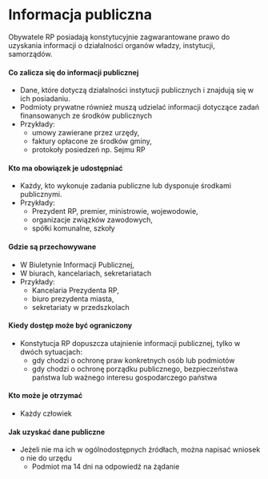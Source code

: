 # Informacja publiczna
Obywatele RP posiadają konstytucyjnie zagwarantowane prawo do uzyskania informacji o działalności organów władzy, instytucji, samorządów.

#### Co zalicza się do informacji publicznej
- Dane, które dotyczą działalności instytucji publicznych i znajdują się w ich posiadaniu. 
- Podmioty prywatne również muszą udzielać informacji dotyczące zadań finansowanych ze środków publicznych
- Przykłady:
	- umowy zawierane przez urzędy,
	- faktury opłacone ze środków gminy,
	- protokoły posiedzeń np. Sejmu RP

#### Kto ma obowiązek je udostępniać
- Każdy, kto wykonuje zadania publiczne lub dysponuje środkami publicznymi.
- Przykłady:
	- Prezydent RP, premier, ministrowie, wojewodowie,
	- organizacje związków zawodowych,
	- spółki komunalne, szkoły

#### Gdzie są przechowywane
- W Biuletynie Informacji Publicznej,
- W biurach, kancelariach, sekretariatach
- Przykłady:
	- Kancelaria Prezydenta RP,
	- biuro prezydenta miasta,
	- sekretariaty w przedszkolach

#### Kiedy dostęp może być ograniczony
- Konstytucja RP dopuszcza utajnienie informacji publicznej, tylko w dwóch sytuacjach:
	- gdy chodzi o ochronę praw konkretnych osób lub podmiotów
	- gdy chodzi o ochronę porządku publicznego, bezpieczeństwa państwa lub ważnego interesu gospodarczego państwa

#### Kto może je otrzymać
- Każdy człowiek

#### Jak uzyskać dane publiczne
- Jeżeli nie ma ich w ogólnodostępnych źródłach, można napisać wniosek o nie do urzędu
	- Podmiot ma 14 dni na odpowiedź na żądanie
